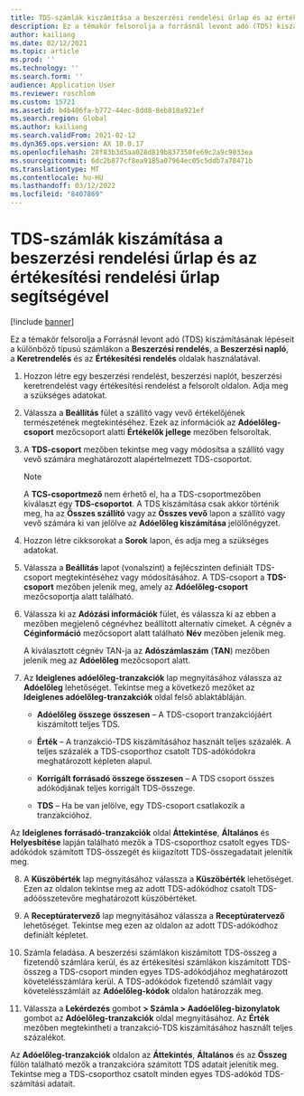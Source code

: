 ```yaml
---
title: TDS-számlák kiszámítása a beszerzési rendelési űrlap és az értékesítési rendelési űrlap segítségével
description: Ez a témakör felsorolja a forrásnál levont adó (TDS) kiszámításának lépéseit a különböző típusú számlákon.
author: kailiang
ms.date: 02/12/2021
ms.topic: article
ms.prod: ''
ms.technology: ''
ms.search.form: ''
audience: Application User
ms.reviewer: roschlom
ms.custom: 15721
ms.assetid: b4b406fa-b772-44ec-8dd8-8eb818a921ef
ms.search.region: Global
ms.author: kailiang
ms.search.validFrom: 2021-02-12
ms.dyn365.ops.version: AX 10.0.17
ms.openlocfilehash: 28f83b3d5aa028d819b837350fe69c2a9c9833ea
ms.sourcegitcommit: 6dc2b877cf8ea9185a07964ec05c5ddb7a78471b
ms.translationtype: MT
ms.contentlocale: hu-HU
ms.lasthandoff: 03/12/2022
ms.locfileid: "8407869"
---
```

# <a name="calculate-tds-invoices-using-purchase-order-form-and-sales-order-form"></a>TDS-számlák kiszámítása a beszerzési rendelési űrlap és az értékesítési rendelési űrlap segítségével

[!include [banner](../includes/banner.md)]

Ez a témakör felsorolja a Forrásnál levont adó (TDS) kiszámításának lépéseit a különböző típusú számlákon a **Beszerzési rendelés**, a **Beszerzési napló**, a **Keretrendelés** és az **Értékesítési rendelés** oldalak használatával.

1. Hozzon létre egy beszerzési rendelést, beszerzési naplót, beszerzési keretrendelést vagy értékesítési rendelést a felsorolt oldalon. Adja meg a szükséges adatokat.

2. Válassza a **Beállítás** fület a szállító vagy vevő értékelőjének természetének megtekintéséhez. Ezek az információk az **Adóelőleg-csoport** mezőcsoport alatti **Értékelők jellege** mezőben felsoroltak.

3. A **TDS-csoport** mezőben tekintse meg vagy módosítsa a szállító vagy vevő számára meghatározott alapértelmezett TDS-csoportot.

   > [!NOTE]
   > A **TCS-csoportmező** nem érhető el, ha a TDS-csoportmezőben kiválaszt egy **TDS-csoportot**. A TDS kiszámítása csak akkor történik meg, ha az **Összes szállító** vagy az **Összes vevő** lapon a szállító vagy vevő számára ki van jelölve az **Adóelőleg kiszámítása** jelölőnégyzet.  

4. Hozzon létre cikksorokat a **Sorok** lapon, és adja meg a szükséges adatokat.

5. Válassza a **Beállítás** lapot (vonalszint) a fejlécszinten definiált TDS-csoport megtekintéséhez vagy módosításához. A TDS-csoport a **TDS-csoport** mezőben jelenik meg, amely az **Adóelőleg-csoport** mezőcsoportja alatt található.

6. Válassza ki az **Adózási információk** fület, és válassza ki az ebben a mezőben megjelenő cégnévhez beállított alternatív címeket. A cégnév a **Céginformáció** mezőcsoport alatt található **Név** mezőben jelenik meg. 

   A kiválasztott cégnév TAN-ja az **Adószámlaszám** (**TAN**) mezőben jelenik meg az **Adóelőleg** mezőcsoport alatt. 

7. Az **Ideiglenes adóelőleg-tranzakciók** lap megnyitásához válassza az **Adóelőleg** lehetőséget. Tekintse meg a következő mezőket az **Ideiglenes adóelőleg-tranzakciók** oldal felső ablaktábláján.

   - **Adóelőleg** **összege** **összesen** – A TDS-csoport tranzakciójáért kiszámított teljes TDS.

   - **Érték** – A tranzakció-TDS kiszámításához használt teljes százalék. A teljes százalék a TDS-csoporthoz csatolt TDS-adókódokra meghatározott képleten alapul.

   - **Korrigált forrásadó összege összesen** – A TDS csoport összes adókódjának teljes korrigált TDS-összege.

   - **TDS** – Ha be van jelölve, egy TDS-csoport csatlakozik a tranzakcióhoz.

Az **Ideiglenes forrásadó-tranzakciók** oldal **Áttekintése**, **Általános** és **Helyesbítése** lapján található mezők a TDS-csoporthoz csatolt egyes TDS-adókódok számított TDS-összegét és kiigazított TDS-összegadatait jelenítik meg.

8. A **Küszöbérték** lap megnyitásához válassza a **Küszöbérték** lehetőséget. Ezen az oldalon tekintse meg az adott TDS-adókódhoz csatolt TDS-adóösszetevőre meghatározott küszöbértéket.

9. A **Receptúratervező** lap megnyitásához válassza a **Receptúratervező** lehetőséget. Tekintse meg ezen az oldalon az adott TDS-adókódhoz definiált képletet. 

10. Számla feladása. A beszerzési számlákon kiszámított TDS-összeg a fizetendő számlára kerül, és az értékesítési számlákon kiszámított TDS-összeg a TDS-csoport minden egyes TDS-adókódjához meghatározott követelésszámlára kerül. A TDS-adókódok fizetendő számláit vagy követelésszámláit az **Adóelőleg-kódok** oldalon határozzák meg.

11. Válassza a **Lekérdezés** gombot **> Számla > Aadóelőleg-bizonylatok** gombot az **Adóelőleg-tranzakciók** oldal megnyitásához. Az **Érték** mezőben megtekintheti a tranzakció-TDS kiszámításához használt teljes százalékot.

Az **Adóelőleg-tranzakciók** oldalon az **Áttekintés**, **Általános** és az **Összeg** fülön található mezők a tranzakcióra számított TDS adatait jelenítik meg. Tekintse meg a TDS-csoporthoz csatolt minden egyes TDS-adókód TDS-számítási adatait.
